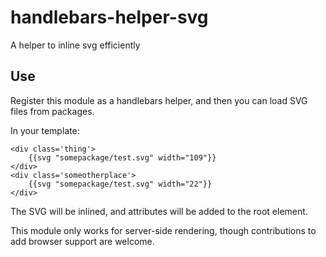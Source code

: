handlebars-helper-svg
======================

A helper to inline svg efficiently

Use
----

Register this module as a handlebars helper, and then you can load SVG files
from packages.

In your template:

```
<div class='thing'>
    {{svg "somepackage/test.svg" width="109"}}
</div>
<div class='someotherplace'>
    {{svg "somepackage/test.svg" width="22"}}
</div>
```

The SVG will be inlined, and attributes will be added to the root element.

This module only works for server-side rendering, though contributions to add
browser support are welcome.

